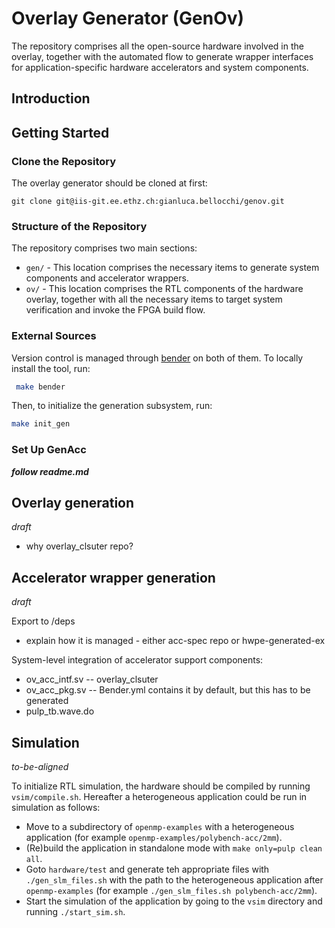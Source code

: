 # Overlay Generator (GenOv)
The repository comprises all the open-source hardware involved in the overlay, together with the automated flow to generate wrapper interfaces for application-specific hardware accelerators and system components.

## Introduction

## Getting Started

### Clone the Repository
The overlay generator should be cloned at first:
```
git clone git@iis-git.ee.ethz.ch:gianluca.bellocchi/genov.git
```

### Structure of the Repository
The repository comprises two main sections:

-  `gen/` - This location comprises the necessary items to generate system components and accelerator wrappers.
-  `ov/` - This location comprises the RTL components of the hardware overlay, together with all the necessary items to target system verification and invoke the FPGA build flow. 

### External Sources
Version control is managed through [bender](https://github.com/fabianschuiki/bender#configuration-format-benderyml-benderlocal) on both of them. To locally install the tool, run:
```sh
 make bender
```

Then, to initialize the generation subsystem, run:
```sh
make init_gen
```

### Set Up GenAcc
***follow readme.md***

## Overlay generation
*draft*
- why overlay_clsuter repo?

## Accelerator wrapper generation
*draft*

Export to /deps
- explain how it is managed - either acc-spec repo or hwpe-generated-ex

System-level integration of accelerator support components:
- ov_acc_intf.sv
-- overlay_clsuter
- ov_acc_pkg.sv
-- Bender.yml contains it by default, but this has to be generated
- pulp_tb.wave.do

## Simulation
*to-be-aligned*

To initialize RTL simulation, the hardware should be compiled by running `vsim/compile.sh`. Hereafter a heterogeneous application could be run in simulation as follows:
* Move to a subdirectory of `openmp-examples` with a heterogeneous application (for example `openmp-examples/polybench-acc/2mm`).
* (Re)build the application in standalone mode with `make only=pulp clean all`.
* Goto `hardware/test` and generate teh appropriate files with `./gen_slm_files.sh` with the path to the heterogeneous application after `openmp-examples` (for example `./gen_slm_files.sh polybench-acc/2mm`).
* Start the simulation of the application by going to the `vsim` directory and running `./start_sim.sh`.